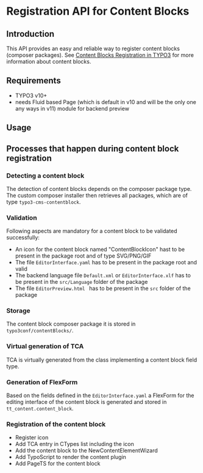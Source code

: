 # Registration API for Content Blocks

## Introduction

This API provides an easy and reliable way to register content blocks (composer packages).
See [Content Blocks Registration in TYPO3](https://github.com/TYPO3-Initiatives/structured-content/blob/master/Documentation/ContentBlocks/ContentBlockRegistration.md)
 for more information about content blocks.

## Requirements
* TYPO3 v10+
* needs Fluid based Page (which is default in v10 and will be the only one any ways in v11) module for backend preview

## Usage

## Processes that happen during content block registration

### Detecting a content block

The detection of content blocks depends on the composer package type.
The custom composer installer then retrieves all packages, which are of type `typo3-cms-contentblock`.

### Validation

Following aspects are mandatory for a content block to be validated successfully:

- An icon for the content block named "ContentBlockIcon" hast to be present in the package root and of type SVG/PNG/GIF
- The file `EditorInterface.yaml` has to be present in the package root and valid
- The backend language file `Default.xml` or `EditorInterface.xlf` has to be present in the `src/Language` folder of the package
- The file `EditorPreview.html ` has to be present in the `src` folder of the package

### Storage

The content block composer package it is stored in `typo3conf/contentBlocks/`.

### Virtual generation of TCA

TCA is virtually generated from the class implementing a content block field type.

### Generation of FlexForm

Based on the fields defined in the `EditorInterface.yaml` a FlexForm for the editing interface of the content block
is generated and stored in `tt_content.content_block`.

### Registration of the content block

* Register icon
* Add TCA entry in CTypes list including the icon
* Add the content block to the NewContentElementWizard
* Add TypoScript to render the content plugin
* Add PageTS for the content block
